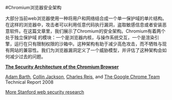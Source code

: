 #Chromium浏览器安全架构

大部分当前web浏览器使用一种将用户和网络结合成一个单一保护域的单片结构。在这样的浏览器中，攻击者可以利用任意代码执行漏洞，盗取敏感信息或者安装恶意软件。在这篇文章里，我们展示了Chromium的安全架构。Chromium有着两个处于独立保护域 的模块：一个是浏览器内核，与操作系统交互，一个是渲染引擎，运行在只有限制权限的沙箱中。这种架构有助于减少高危攻击，而不牺牲与现有网站的兼容性。我们为浏览器漏洞定义了一个威胁模型，并评估了这种架构会如何减少过去的问题。


**[The Security Architecture of the Chromium Browser](http://seclab.stanford.edu/websec/chromium/chromium-security-architecture.pdf)**

[Adam Barth](http://www.adambarth.com/), [Collin Jackson](http://www.collinjackson.com/), [Charles Reis](http://www.cs.washington.edu/homes/creis/), and [The Google Chrome Team](http://www.google.com/chrome)
Technical Report 2008

[More Stanford web security research](http://seclab.stanford.edu/websec/)